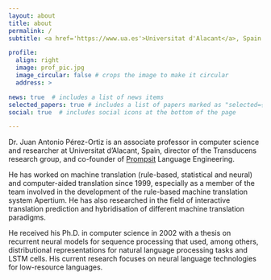 ```yaml
---
layout: about
title: about
permalink: /
subtitle: <a href='https://www.ua.es'>Universitat d'Alacant</a>, Spain. <a href="https://www.dlsi.ua.es">DLSI</a>. <a href="https://www.iuii.ua.es">IUII</a>. Machine translation, grande cuisine with neural models, plain web development, artificial artificial artificial intelligence, heartfelt science.

profile:
  align: right
  image: prof_pic.jpg
  image_circular: false # crops the image to make it circular
  address: >

news: true  # includes a list of news items
selected_papers: true # includes a list of papers marked as "selected={true}"
social: true  # includes social icons at the bottom of the page

---
```


Dr. Juan Antonio Pérez-Ortiz is an associate professor in computer science and researcher at Universitat d’Alacant, Spain, director of the Transducens research group, and co-founder of [Prompsit](https://www.prompsit.com) Language Engineering. 

He has worked on machine translation (rule-based, statistical and neural) and computer-aided translation since 1999, especially as a member of the team involved in the development of the rule-based machine translation system Apertium. He has also researched in the field of interactive translation prediction and hybridisation of different machine translation paradigms. 

He received his Ph.D. in computer science in 2002 with a thesis on recurrent neural models for sequence processing that used, among others, distributional representations for natural language processing tasks and LSTM cells. His current research focuses on neural language technologies for low-resource languages.

